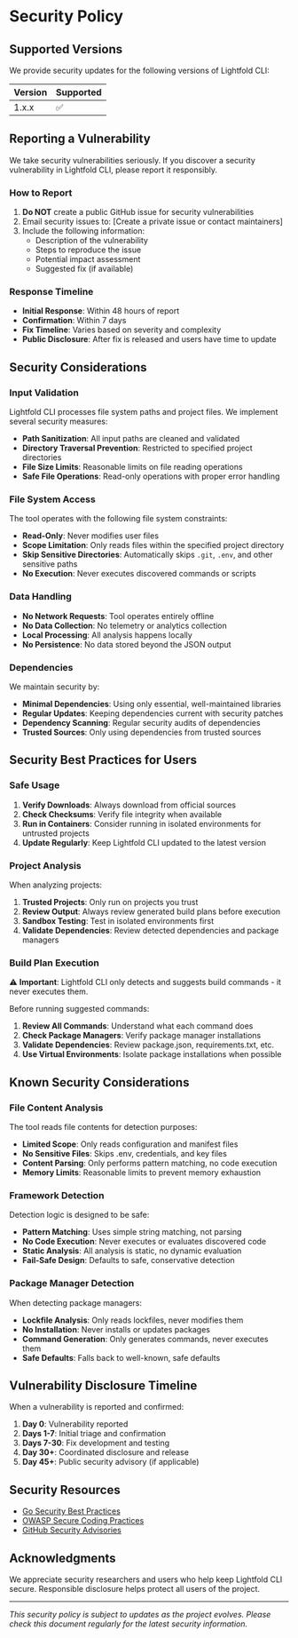 # Security Policy

## Supported Versions

We provide security updates for the following versions of Lightfold CLI:

| Version | Supported          |
| ------- | ------------------ |
| 1.x.x   | :white_check_mark: |

## Reporting a Vulnerability

We take security vulnerabilities seriously. If you discover a security vulnerability in Lightfold CLI, please report it responsibly.

### How to Report

1. **Do NOT** create a public GitHub issue for security vulnerabilities
2. Email security issues to: [Create a private issue or contact maintainers]
3. Include the following information:
   - Description of the vulnerability
   - Steps to reproduce the issue
   - Potential impact assessment
   - Suggested fix (if available)

### Response Timeline

- **Initial Response**: Within 48 hours of report
- **Confirmation**: Within 7 days
- **Fix Timeline**: Varies based on severity and complexity
- **Public Disclosure**: After fix is released and users have time to update

## Security Considerations

### Input Validation

Lightfold CLI processes file system paths and project files. We implement several security measures:

- **Path Sanitization**: All input paths are cleaned and validated
- **Directory Traversal Prevention**: Restricted to specified project directories
- **File Size Limits**: Reasonable limits on file reading operations
- **Safe File Operations**: Read-only operations with proper error handling

### File System Access

The tool operates with the following file system constraints:

- **Read-Only**: Never modifies user files
- **Scope Limitation**: Only reads files within the specified project directory
- **Skip Sensitive Directories**: Automatically skips `.git`, `.env`, and other sensitive paths
- **No Execution**: Never executes discovered commands or scripts

### Data Handling

- **No Network Requests**: Tool operates entirely offline
- **No Data Collection**: No telemetry or analytics collection
- **Local Processing**: All analysis happens locally
- **No Persistence**: No data stored beyond the JSON output

### Dependencies

We maintain security by:

- **Minimal Dependencies**: Using only essential, well-maintained libraries
- **Regular Updates**: Keeping dependencies current with security patches
- **Dependency Scanning**: Regular security audits of dependencies
- **Trusted Sources**: Only using dependencies from trusted sources

## Security Best Practices for Users

### Safe Usage

1. **Verify Downloads**: Always download from official sources
2. **Check Checksums**: Verify file integrity when available
3. **Run in Containers**: Consider running in isolated environments for untrusted projects
4. **Update Regularly**: Keep Lightfold CLI updated to the latest version

### Project Analysis

When analyzing projects:

1. **Trusted Projects**: Only run on projects you trust
2. **Review Output**: Always review generated build plans before execution
3. **Sandbox Testing**: Test in isolated environments first
4. **Validate Dependencies**: Review detected dependencies and package managers

### Build Plan Execution

⚠️ **Important**: Lightfold CLI only detects and suggests build commands - it never executes them.

Before running suggested commands:

1. **Review All Commands**: Understand what each command does
2. **Check Package Managers**: Verify package manager installations
3. **Validate Dependencies**: Review package.json, requirements.txt, etc.
4. **Use Virtual Environments**: Isolate package installations when possible

## Known Security Considerations

### File Content Analysis

The tool reads file contents for detection purposes:

- **Limited Scope**: Only reads configuration and manifest files
- **No Sensitive Files**: Skips .env, credentials, and key files
- **Content Parsing**: Only performs pattern matching, no code execution
- **Memory Limits**: Reasonable limits to prevent memory exhaustion

### Framework Detection

Detection logic is designed to be safe:

- **Pattern Matching**: Uses simple string matching, not parsing
- **No Code Execution**: Never executes or evaluates discovered code
- **Static Analysis**: All analysis is static, no dynamic evaluation
- **Fail-Safe Design**: Defaults to safe, conservative detection

### Package Manager Detection

When detecting package managers:

- **Lockfile Analysis**: Only reads lockfiles, never modifies them
- **No Installation**: Never installs or updates packages
- **Command Generation**: Only generates commands, never executes them
- **Safe Defaults**: Falls back to well-known, safe defaults

## Vulnerability Disclosure Timeline

When a vulnerability is reported and confirmed:

1. **Day 0**: Vulnerability reported
2. **Days 1-7**: Initial triage and confirmation
3. **Days 7-30**: Fix development and testing
4. **Day 30+**: Coordinated disclosure and release
5. **Day 45+**: Public security advisory (if applicable)

## Security Resources

- [Go Security Best Practices](https://go.dev/doc/security/)
- [OWASP Secure Coding Practices](https://owasp.org/www-project-secure-coding-practices-quick-reference-guide/)
- [GitHub Security Advisories](https://docs.github.com/en/code-security/security-advisories)

## Acknowledgments

We appreciate security researchers and users who help keep Lightfold CLI secure. Responsible disclosure helps protect all users of the project.

---

*This security policy is subject to updates as the project evolves. Please check this document regularly for the latest security information.*